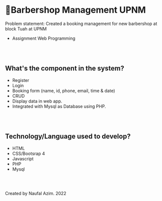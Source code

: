 # 💈Barbershop Management UPNM 

Problem statement: Created a booking management for new barbershop at block Tuah at UPNM
<ul>
  <li>Assignment Web Programming</li>  
</ul>
<br></br>

## What's the component in the system?

<ul>
  <li>Register</li>
  <li>Login</li>
  <li>Booking form (name, id, phone, email, time & date)</li>
  <li>CRUD</li>
  <li>Display data in web app. </li>
  <li>Integrated with Mysql as Database using PHP.</li>
</ul>

<br></br>

## Technology/Language used to develop?
<ul>
  <li>HTML</li>  
  <li>CSS/Bootsrap 4</li>  
  <li>Javascript</li>  
  <li>PHP</li>  
  <li>Mysql</li>  
</ul>

<br></br>

<footer>
  Created by Naufal Azim. 2022
</footer>


